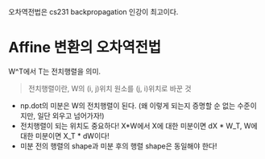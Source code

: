 오차역전법은 cs231 backpropagation 인강이 최고이다.

# Affine 변환의 오차역전법

W^T에서 T는 전치행렬을 의미.

> 전치행렬이란, W의 (i, j)위치 원소를 (j, i)위치로 바꾼 것

- np.dot의 미분은 W의 전치행렬이 된다. (왜 이렇게 되는지 증명할 순 없는 수준이지만, 일단 외우고 넘어가자!)
- 전치행렬이 되는 위치도 중요하다! X\*W에서 X에 대한 미분이면 dX * W_T, W에 대한 미분이면 X_T * dW이다!
- 미분 전의 행렬의 shape과 미분 후의 행렬 shape은 동일해야 한다!

